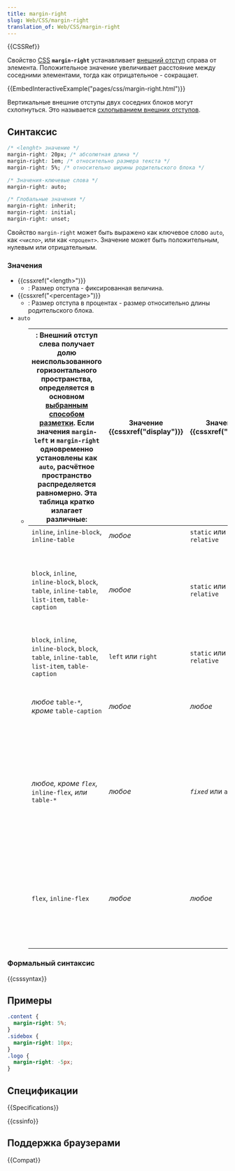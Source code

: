 ```yaml
---
title: margin-right
slug: Web/CSS/margin-right
translation_of: Web/CSS/margin-right
---
```


{{CSSRef}}

Свойство [CSS](/en/CSS) **`margin-right`** устанавливает [внешний отступ](/ru/docs/Web/CSS/box_model) справа от элемента. Положительное значение увеличивает расстояние между соседними элементами, тогда как отрицательное - сокращает.

{{EmbedInteractiveExample("pages/css/margin-right.html")}}

Вертикальные внешние отступы двух соседних блоков могут схлопнуться. Это называется [схлопыванием внешних отступов](/ru/docs/Web/CSS/CSS_Box_Model/Mastering_margin_collapsing).

## Синтаксис

```css
/* <lenght> значение */
margin-right: 20px; /* абсолютная длина */
margin-right: 1em; /* относительно размера текста */
margin-right: 5%; /* относительно ширины родительского блока */

/* Значения-ключевые слова */
margin-right: auto;

/* Глобальные значения */
margin-right: inherit;
margin-right: initial;
margin-right: unset;
```

Свойство `margin-right` может быть выражено как ключевое слово `auto`, как `<число>`, или как `<процент>`. Значение может быть положительным, нулевым или отрицательным.

### Значения

- {{cssxref("&lt;length&gt;")}}
  - : Размер отступа - фиксированная величина.
- {{cssxref("&lt;percentage&gt;")}}
  - : Размер отступа в процентах - размер относительно длины родительского блока.
- `auto`
  - | : Внешний отступ слева получает долю неиспользованного горизонтального пространства, определяется в основном [выбранным способом разметки](/ru/docs/Web/CSS/%D0%A1%D0%BF%D0%BE%D1%81%D0%BE%D0%B1_%D1%80%D0%B0%D1%81%D0%BF%D0%BE%D0%BB%D0%BE%D0%B6%D0%B5%D0%BD%D0%B8%D1%8F). Если значения `margin-left` и `margin-right` одновременно установлены как `auto`, расчётное пространство распределяется равномерно. Эта таблица кратко излагает различные: | Значение {{cssxref("display")}} | Значение {{cssxref("float")}} | Значение {{cssxref("position")}}                                                                                                                                                                                    | Расчётное значение `auto`                                                                                 | Комментарий |
    | ------------------------------------------------------------------------------------------------------------------------------------------------------------------------------------------------------------------------------------------------------------------------------------------------------------------------------------------------------------------------------------------------------------------------------------------------------ | ------------------------------- | ----------------------------- | ------------------------------------------------------------------------------------------------------------------------------------------------------------------------------------------------------------------- | --------------------------------------------------------------------------------------------------------- | ----------- |
    | `inline`, `inline-block`, `inline-table`                                                                                                                                                                                                                                                                                                                                                                                                               | _любое_                         | `static` или `relative`       | `0`                                                                                                                                                                                                                 | Строчный способ разметки                                                                                  |
    | `block`, `inline`, `inline-block`, `block`, `table`, `inline-table`, `list-item`, `table-caption`                                                                                                                                                                                                                                                                                                                                                      | _любое_                         | `static` или `relative`       | `0`, кроме случаев, когда `margin-left` и `margin-right` установлены как `auto`. В этом случае устанавливается значение, центрирующее элемент внутри его родителя                                                   | Блочный способ разметки                                                                                   |
    | `block`, `inline`, `inline-block`, `block`, `table`, `inline-table`, `list-item`, `table-caption`                                                                                                                                                                                                                                                                                                                                                      | `left` или `right`              | `static` или `relative`       | `0`                                                                                                                                                                                                                 | Блочный способ разметки (плавающие элементы)                                                              |
    | _любое_ `table-*`_, кроме_ `table-caption`                                                                                                                                                                                                                                                                                                                                                                                                             | _любое_                         | _любое_                       | `0`                                                                                                                                                                                                                 | Внутренние `table-*` элементы не имеют отступов, вместо этого используйте {{ cssxref("border-spacing") }} |
    | _любое, кроме `flex`,_ `inline-flex`_, или_ `table-*`                                                                                                                                                                                                                                                                                                                                                                                                  | _любое_                         | _`fixed`_ или `absolute`      | `0`, кроме случаев, когда `margin-left` и `margin-right` установлены как `auto`. В этом случае, устанавливается значение центрирующее границы области внутри доступной `width` (ширины), если значение фиксировано. | Способ разметки абсолютным позиционированием                                                              |
    | `flex`, `inline-flex`                                                                                                                                                                                                                                                                                                                                                                                                                                  | _любое_                         | _любое_                       | `0`, кроме случаев, когда есть положительное горизонтальное свободное пространство. В этом случае, распределяется равномерно по всем горизонтальным `auto` отступам.                                                | Способ разметки с помощью flexbox                                                                         |

### Формальный синтаксис

{{csssyntax}}

## Примеры

```css
.content {
  margin-right: 5%;
}
.sidebox {
  margin-right: 10px;
}
.logo {
  margin-right: -5px;
}
```

## Спецификации

{{Specifications}}

{{cssinfo}}

## Поддержка браузерами

{{Compat}}
